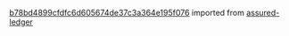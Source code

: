 [b78bd4899cfdfc6d605674de37c3a364e195f076](https://github.com/insolar/assured-ledger/commit/b78bd4899cfdfc6d605674de37c3a364e195f076) imported from [assured-ledger](https://github.com/insolar/assured-ledger)
